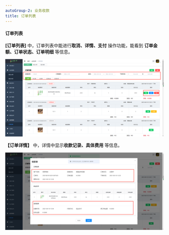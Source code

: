 ```yaml
---
autoGroup-2: 业务收款
title: 订单列表
---
```

#### 订单列表

**[订单列表]** 中，订单列表中能进行**取消、详情、支付** 操作功能，能看到 **订单金额、订单状态、订单明细**  等信息。

![3](../../.vuepress/public/product/63.png)

**【订单详情】** 中，详情中显示**收款记录、具体费用** 等信息。

![3](../../.vuepress/public/product/64.png)
